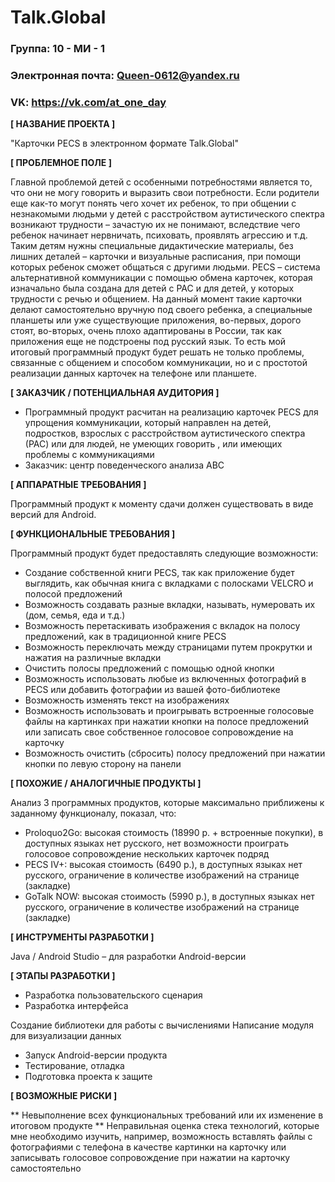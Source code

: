 # Talk.Global

### Группа: 10 - МИ - 1
### Электронная почта: Queen-0612@yandex.ru
### VK: https://vk.com/at_one_day



**[ НАЗВАНИЕ ПРОЕКТА ]** 

"Карточки PECS в электронном формате Talk.Global"

**[ ПРОБЛЕМНОЕ ПОЛЕ ]**

Главной проблемой детей с особенными потребностями является то, что они не могу говорить и выразить свои потребности. Если родители еще как-то могут понять чего хочет их ребенок, то при общении с незнакомыми людьми у детей с расстройством аутистического спектра возникают трудности – зачастую их не понимают, вследствие чего ребенок начинает нервничать, психовать, проявлять агрессию и т.д. Таким детям нужны специальные дидактические материалы, без лишних деталей – карточки и визуальные расписания, при помощи которых ребенок сможет общаться с другими людьми. PECS – система альтернативной коммуникации с помощью обмена карточек, которая изначально была создана для детей с РАС и для детей, у которых трудности с речью и общением. На данный момент такие карточки делают самостоятельно вручную под своего ребенка, а специальные планшеты или уже существующие приложения, во-первых, дорого стоят, во-вторых, очень плохо адаптированы в России, так как приложения еще не подстроены под русский язык. То есть мой итоговый программный продукт будет решать не только проблемы, связанные с общением и способом коммуникации, но и с простотой реализации данных карточек на телефоне или планшете.


**[ ЗАКАЗЧИК / ПОТЕНЦИАЛЬНАЯ АУДИТОРИЯ ]**

* Программный продукт расчитан на реализацию карточек PECS для упрощения коммуникации, который направлен на детей, подростков, взрослых с расстройством аутистического спектра (РАС) или для людей, не умеющих говорить , или имеющих проблемы с коммуникациями
* Заказчик: центр поведенческого анализа ABC

**[ АППАРАТНЫЕ ТРЕБОВАНИЯ ]**

Программный продукт к моменту сдачи должен существовать в виде версий для Android.

**[ ФУНКЦИОНАЛЬНЫЕ ТРЕБОВАНИЯ ]**

Программный продукт будет предоставлять следующие возможности:

* Создание собственной книги PECS, так как приложение будет выглядить, как обычная книга с вкладками с полосками VELCRO и полосой предложений
* Возможность создавать разные вкладки, называть, нумеровать их (дом, семья, еда и т.д.)
* Возможность перетаскивать изображения с вкладок на полосу предложений, как в традиционной книге PECS
* Возможность переключать между страницами путем прокрутки и нажатия на различные вкладки
* Очистить полосы предложений с помощью одной кнопки
* Возможность использовать любые из включенных фотографий в PECS или добавить фотографии из вашей фото-библиотеке 
* Возможность изменять текст на изображениях
* Возможность использовать и проигрывать встроенные голосовые файлы на картинках при нажатии кнопки на полосе предложений или записать свое собственное голосовое сопровождение на карточку
* Возможность очистить (сбросить) полосу предложений при нажатии кнопки по левую сторону на панели 


**[ ПОХОЖИЕ / АНАЛОГИЧНЫЕ ПРОДУКТЫ ]**

Анализ 3 программных продуктов, которые максимально приближены к заданному функционалу, показал, что:

* Proloquo2Go: высокая стоимость (18990 р. + встроенные покупки), в доступных языках нет русского, нет возможности проиграть голосовое сопровождение нескольких карточек подряд
* PECS IV+: высокая стоимость (6490 р.), в доступных языках нет русского, ограничение в количестве изображений на странице (закладке)
* GoTalk NOW: высокая стоимость (5990 р.), в доступных языках нет русского, ограничение в количестве изображений на странице (закладке) 

**[ ИНСТРУМЕНТЫ РАЗРАБОТКИ ]**

Java / Android Studio – для разработки Android-версии

**[ ЭТАПЫ РАЗРАБОТКИ ]**

* Разработка пользовательского сценария
* Разработка интерфейса

Создание библиотеки для работы с вычислениями
Написание модуля для визуализации данных

* Запуск Android-версии продукта
* Тестирование, отладка
* Подготовка проекта к защите

**[ ВОЗМОЖНЫЕ РИСКИ ]**

** Невыполнение всех функциональных требований или их изменение в итоговом продукте
** Неправильная оценка стека технологий, которые мне необходимо изучить, например, возможность вставлять файлы с фотографиями с телефона в качестве картинки на карточку или записывать голосовое сопровождение при нажатии на карточку самостоятельно


